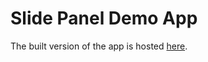 # Slide Panel Demo App

The built version of the app is hosted [here](https://antonmoiseev.github.io/demo-slide-panel/).
